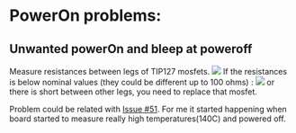# PowerOn problems:
## Unwanted powerOn and bleep at poweroff
Measure resistances between legs of TIP127 mosfets. 
![](https://user-images.githubusercontent.com/10248772/60805888-c3d6d400-a181-11e9-95f8-35e1e0e16a9b.png)
If the resistances is below nominal values (they could be different up to 100 ohms) :
![](https://photos.app.goo.gl/3sxPQoAPAjGnct4f9)
 or there is short between other legs, you need to replace that mosfet.

Problem could be related with [Issue #51](https://github.com/bipropellant/bipropellant-hoverboard-firmware/issues/51#issue-461023728). For me it started happening when board started to measure really high temperatures(140C) and powered off.